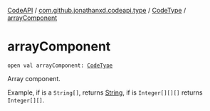 [CodeAPI](../../index.md) / [com.github.jonathanxd.codeapi.type](../index.md) / [CodeType](index.md) / [arrayComponent](.)

# arrayComponent

`open val arrayComponent: `[`CodeType`](index.md)

Array component.

Example, if is a `String[]`, returns [String](https://kotlinlang.org/api/latest/jvm/stdlib/kotlin/-string/index.html), if is `Integer[][][]`
returns `Integer[][]`.

